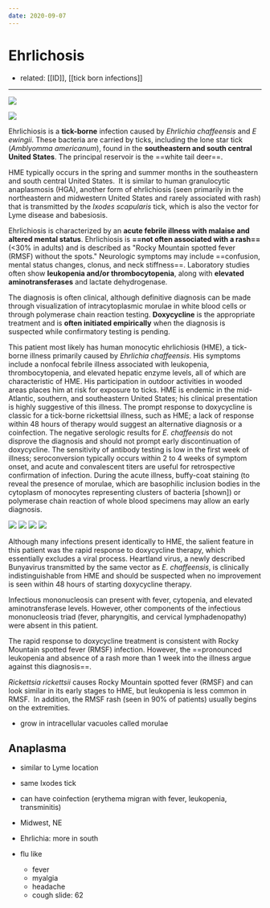 ```yaml
---
date: 2020-09-07
---
```


# Ehrlichosis

- related: [[ID]], [[tick born infections]]
---

<!-- ehrlichiosis cause, symptoms, labs, diagnosis, treatment -->

![](https://photos.thisispiggy.com/file/wikiFiles/L17252.jpg)

![](https://photos.thisispiggy.com/file/wikiFiles/20220712074813.png)

Ehrlichiosis is a **tick-borne** infection caused by _Ehrlichia chaffeensis_ and _E ewingii_.  These bacteria are carried by ticks, including the lone star tick (_Amblyomma americanum_), found in the **southeastern and south central United States**.  The principal reservoir is the ==white tail deer==.

HME typically occurs in the spring and summer months in the southeastern and south central United States.  It is similar to human granulocytic anaplasmosis (HGA), another form of ehrlichiosis (seen primarily in the northeastern and midwestern United States and rarely associated with rash) that is transmitted by the _Ixodes scapularis_ tick, which is also the vector for Lyme disease and babesiosis.

Ehrlichiosis is characterized by an **acute febrile illness with malaise and altered mental status**.  Ehrlichiosis is **==not often associated with a rash==** (<30% in adults) and is described as "Rocky Mountain spotted fever (RMSF) without the spots."  Neurologic symptoms may include ==confusion, mental status changes, clonus, and neck stiffness==.  Laboratory studies often show **leukopenia and/or thrombocytopenia**, along with **elevated aminotransferases** and lactate dehydrogenase.

The diagnosis is often clinical, although definitive diagnosis can be made through visualization of intracytoplasmic morulae in white blood cells or through polymerase chain reaction testing. **Doxycycline** is the appropriate treatment and is **often initiated empirically** when the diagnosis is suspected while confirmatory testing is pending.

This patient most likely has human monocytic ehrlichiosis (HME), a tick-borne illness primarily caused by _Ehrlichia chaffeensis_. His symptoms include a nonfocal febrile illness associated with leukopenia, thrombocytopenia, and elevated hepatic enzyme levels, all of which are characteristic of HME. His participation in outdoor activities in wooded areas places him at risk for exposure to ticks. HME is endemic in the mid-Atlantic, southern, and southeastern United States; his clinical presentation is highly suggestive of this illness. The prompt response to doxycycline is classic for a tick-borne rickettsial illness, such as HME; a lack of response within 48 hours of therapy would suggest an alternative diagnosis or a coinfection. The negative serologic results for _E. chaffeensis_ do not disprove the diagnosis and should not prompt early discontinuation of doxycycline. The sensitivity of antibody testing is low in the first week of illness; seroconversion typically occurs within 2 to 4 weeks of symptom onset, and acute and convalescent titers are useful for retrospective confirmation of infection. During the acute illness, buffy-coat staining (to reveal the presence of morulae, which are basophilic inclusion bodies in the cytoplasm of monocytes representing clusters of bacteria [shown]) or polymerase chain reaction of whole blood specimens may allow an early diagnosis.

![](https://photos.thisispiggy.com/file/wikiFiles/20201031092012.png)
![](https://photos.thisispiggy.com/file/wikiFiles/20211010215928.png)
![](https://photos.thisispiggy.com/file/wikiFiles/20211010220020.png)
![](https://photos.thisispiggy.com/file/wikiFiles/20211010220035.png)

Although many infections present identically to HME, the salient feature in this patient was the rapid response to doxycycline therapy, which essentially excludes a viral process. Heartland virus, a newly described Bunyavirus transmitted by the same vector as _E. chaffeensis_, is clinically indistinguishable from HME and should be suspected when no improvement is seen within 48 hours of starting doxycycline therapy.

Infectious mononucleosis can present with fever, cytopenia, and elevated aminotransferase levels. However, other components of the infectious mononucleosis triad (fever, pharyngitis, and cervical lymphadenopathy) were absent in this patient.

The rapid response to doxycycline treatment is consistent with Rocky Mountain spotted fever (RMSF) infection. However, the ==pronounced leukopenia and absence of a rash more than 1 week into the illness argue against this diagnosis==.

_Rickettsia rickettsii_ causes Rocky Mountain spotted fever (RMSF) and can look similar in its early stages to HME, but leukopenia is less common in RMSF.  In addition, the RMSF rash (seen in 90% of patients) usually begins on the extremities.

- grow in intracellular vacuoles called morulae

## Anaplasma

- similar to Lyme location

- same Ixodes tick

- can have coinfection (erythema migran with fever, leukopenia, transminitis)

- Midwest, NE

- Ehrlichia: more in south

- flu like
	- fever
	- myalgia
	- headache
	- cough
    slide: 62
